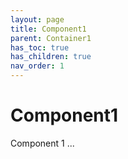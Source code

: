 ```yaml
---
layout: page
title: Component1
parent: Container1
has_toc: true
has_children: true
nav_order: 1
---
```


# Component1
Component 1 ...
